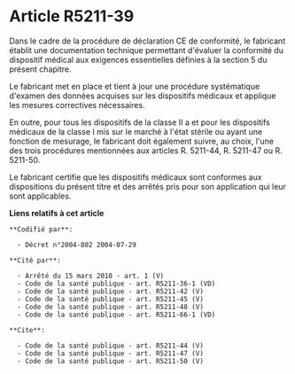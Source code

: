 # Article R5211-39

Dans le cadre de la procédure de déclaration CE de conformité, le fabricant établit une documentation technique permettant
d'évaluer la conformité du dispositif médical aux exigences essentielles définies à la section 5 du présent chapitre.

Le fabricant met en place et tient à jour une procédure systématique d'examen des données acquises sur les dispositifs
médicaux et applique les mesures correctives nécessaires.

En outre, pour tous les dispositifs de la classe II a et pour les dispositifs médicaux de la classe I mis sur le marché à
l'état stérile ou ayant une fonction de mesurage, le fabricant doit également suivre, au choix, l'une des trois procédures
mentionnées aux articles R. 5211-44, R. 5211-47 ou R. 5211-50.

Le fabricant certifie que les dispositifs médicaux sont conformes aux dispositions du présent titre et des arrêtés pris pour
son application qui leur sont applicables.

**Liens relatifs à cet article**

	**Codifié par**:

	  - Décret n°2004-802 2004-07-29

	**Cité par**:

	  - Arrêté du 15 mars 2010 - art. 1 (V)
	  - Code de la santé publique - art. R5211-36-1 (VD)
	  - Code de la santé publique - art. R5211-42 (V)
	  - Code de la santé publique - art. R5211-45 (V)
	  - Code de la santé publique - art. R5211-48 (V)
	  - Code de la santé publique - art. R5211-66-1 (VD)

	**Cite**:

	  - Code de la santé publique - art. R5211-44 (V)
	  - Code de la santé publique - art. R5211-47 (V)
	  - Code de la santé publique - art. R5211-50 (V)
